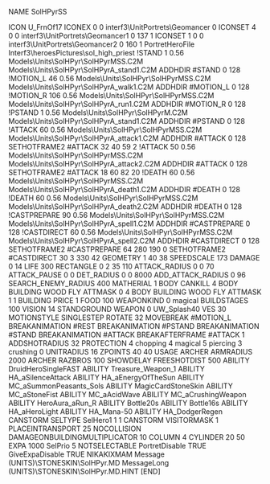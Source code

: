 NAME SolHPyrSS

ICON U_FrnOf17
ICONEX 0 0 interf3\UnitPortrets\Geomancer 0
ICONSET 4 0 0 interf3\UnitPortrets\Geomancer1 0 137 1
ICONSET 1 0 0 interf3\UnitPortrets\Geomancer2 0 160 1
PortretHeroFile Interf3\heroesPictures\sol_high_priest
!STAND          1 0.56 Models\Units\SolHPyr\SolHPyrMSS.C2M Models\Units\SolHPyr\SolHPyrA_stand1.C2M
ADDHDIR #STAND 0 128
!MOTION_L      46 0.56 Models\Units\SolHPyr\SolHPyrMSS.C2M Models\Units\SolHPyr\SolHPyrA_walk1.C2M
ADDHDIR #MOTION_L 0 128                        	
!MOTION_R      106 0.56 Models\Units\SolHPyr\SolHPyrMSS.C2M Models\Units\SolHPyr\SolHPyrA_run1.C2M
ADDHDIR #MOTION_R 0 128
!PSTAND        1  0.56 Models\Units\SolHPyr\SolHPyrM.C2M Models\Units\SolHPyr\SolHPyrA_stand1.C2M
ADDHDIR #PSTAND 0 128 
!ATTACK        60 0.56 Models\Units\SolHPyr\SolHPyrMSS.C2M Models\Units\SolHPyr\SolHPyrA_attack1.C2M
ADDHDIR #ATTACK 0 128
SETHOTFRAME2 #ATTACK 32 40 59 2
!ATTACK        50 0.56 Models\Units\SolHPyr\SolHPyrMSS.C2M Models\Units\SolHPyr\SolHPyrA_attack2.C2M
ADDHDIR #ATTACK 0 128
SETHOTFRAME2 #ATTACK 18 60 82 20
!DEATH         60 0.56 Models\Units\SolHPyr\SolHPyrMSS.C2M Models\Units\SolHPyr\SolHPyrA_death1.C2M
ADDHDIR #DEATH 0 128
!DEATH         60 0.56 Models\Units\SolHPyr\SolHPyrMSS.C2M Models\Units\SolHPyr\SolHPyrA_death2.C2M
ADDHDIR #DEATH 0 128
!CASTPREPARE   90 0.56 Models\Units\SolHPyr\SolHPyrMSS.C2M Models\Units\SolHPyr\SolHPyrA_spell1.C2M
ADDHDIR #CASTPREPARE 0 128
!CASTDIRECT    60 0.56 Models\Units\SolHPyr\SolHPyrMSS.C2M Models\Units\SolHPyr\SolHPyrA_spell2.C2M 
ADDHDIR #CASTDIRECT 0 128
SETHOTFRAME2 #CASTPREPARE 64 280 190 0
SETHOTFRAME2 #CASTDIRECT 30 3 330 42
GEOMETRY 1 40 38
SPEEDSCALE 173
DAMAGE   0 14
LIFE     300
RECTANGLE 0 2 35 110
ATTACK_RADIUS 0 0 70
ATTACK_PAUSE 0 0
DET_RADIUS 0 0 8000
ADD_ATTACK_RADIUS 0 96
SEARCH_ENEMY_RADIUS 400
MATHERIAL 1 BODY
CANKILL 4 BODY BUILDING WOOD FLY
ATTMASK 0 4 BODY BUILDING WOOD FLY
ATTMASK 1 1 BUILDING
PRICE 1 FOOD 100
WEAPONKIND 0 magical
BUILDSTAGES 100
VISION 14
STANDGROUND
WEAPON 0 UW_Splash40
VES 30
MOTIONSTYLE SINGLESTEP
ROTATE 32
MOVEBREAK #MOTION_L
BREAKANIMATION #REST
BREAKANIMATION #PSTAND
BREAKANIMATION #STAND
BREAKANIMATION #ATTACK
BREAKAFTERFRAME #ATTACK 1
ADDSHOTRADIUS 32
PROTECTION 4 chopping 4 magical 5 piercing 3 crushing 0
UNITRADIUS 16
ZPOINTS 40 40
USAGE ARCHER
ARMRADIUS 		2000
ARCHER
RAZBROS 100
SHOWDELAY
FREESHOTDIST 500
ABILITY DruidHeroSingleFAST
ABILITY Treasure_Weapon_1
ABILITY HA_aSilenceAttack
ABILITY HA_aEnergyOfTheSun
ABILITY MC_aSummonPeasants_Sols
ABILITY MagicCardStoneSkin
ABILITY MC_aStoneFist
ABILITY MC_aAcidWave
ABILITY MC_aCrushingWeapon
ABILITY HeroAura_aRun_R
ABILITY Bottle20s
ABILITY Bottle16s
ABILITY HA_aHeroLight
ABILITY HA_Mana-50
ABILITY HA_DodgerRegen
CANSTORM
SELTYPE SelHero1 1 1
CANSTORM
VISITORMASK 1
PLACEINTRANSPORT 25
NOCOLLISION
DAMAGEONBUILDINGMULTIPLICATOR 10
COLUMN 4
CYLINDER 20 50
EXPA 1000
SelPrio 5
NOTSELECTABLE
PortretDisable TRUE
GiveExpaDisable TRUE
NIKAKIXMAM
Message (UNITS)\STONESKIN\SolHPyr.MD
MessageLong (UNITS)\STONESKIN\SolHPyr.MD.HINT
[END]
